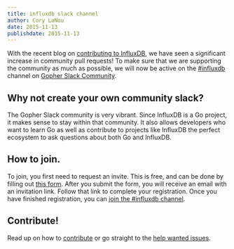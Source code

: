 ```yaml
---
title: influxdb slack channel
author: Cory LaNou
date: 2015-11-13
publishdate: 2015-11-13
---
```



With the recent blog on [contributing to InfluxDB](https://influxdb.com/blog/2015/11/05/start_contributing.html), we have seen a significant increase in community pull requests!  To make sure that we are supporting the community as much as possible, we will now be active on the [#influxdb](https://gophers.slack.com/messages/influxdb/) channel on [Gopher Slack Community](https://gophers.slack.com/messages/general/).

## Why not create your own community slack?

The Gopher Slack community is very vibrant.  Since InfluxDB is a Go project, it makes sense to stay within that community.  It also allows developers who want to learn Go as well as contribute to projects like InfluxDB the perfect ecosystem to ask questions about both Go and InfluxDB.

## How to join.

To join, you first need to request an invite.  This is free, and can be done by filling out [this form](http://bit.ly/gophers-slack-invite). After you submit the form, you will receive an email with an invitation link.  Follow that link to complete your registration.  Once you have finished registration, you can [join the #influxdb channel](https://gophers.slack.com/messages/influxdb/).

## Contribute!

Read up on how to [contribute](https://influxdb.com/blog/2015/11/05/start_contributing.html) or go straight to the [help wanted issues](https://github.com/influxdb/influxdb/labels/status%2Fhelp-wanted).
